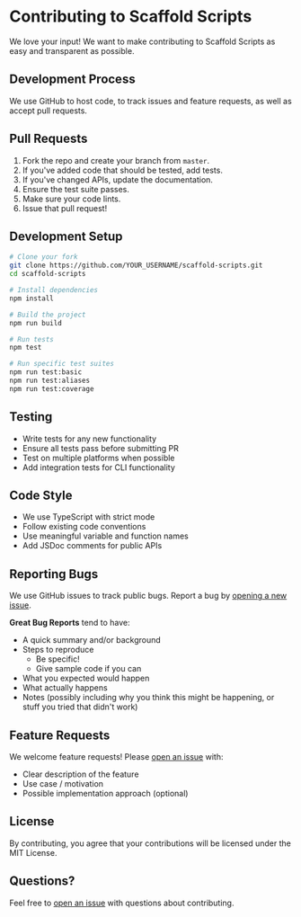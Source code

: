 # Contributing to Scaffold Scripts

We love your input! We want to make contributing to Scaffold Scripts as easy and transparent as possible.

## Development Process

We use GitHub to host code, to track issues and feature requests, as well as accept pull requests.

## Pull Requests

1. Fork the repo and create your branch from `master`.
2. If you've added code that should be tested, add tests.
3. If you've changed APIs, update the documentation.
4. Ensure the test suite passes.
5. Make sure your code lints.
6. Issue that pull request!

## Development Setup

```bash
# Clone your fork
git clone https://github.com/YOUR_USERNAME/scaffold-scripts.git
cd scaffold-scripts

# Install dependencies
npm install

# Build the project
npm run build

# Run tests
npm test

# Run specific test suites
npm run test:basic
npm run test:aliases
npm run test:coverage
```

## Testing

- Write tests for any new functionality
- Ensure all tests pass before submitting PR
- Test on multiple platforms when possible
- Add integration tests for CLI functionality

## Code Style

- We use TypeScript with strict mode
- Follow existing code conventions
- Use meaningful variable and function names
- Add JSDoc comments for public APIs

## Reporting Bugs

We use GitHub issues to track public bugs. Report a bug by [opening a new issue](https://github.com/ChrisColeTech/scaffold-scripts/issues).

**Great Bug Reports** tend to have:

- A quick summary and/or background
- Steps to reproduce
  - Be specific!
  - Give sample code if you can
- What you expected would happen
- What actually happens
- Notes (possibly including why you think this might be happening, or stuff you tried that didn't work)

## Feature Requests

We welcome feature requests! Please [open an issue](https://github.com/ChrisColeTech/scaffold-scripts/issues) with:

- Clear description of the feature
- Use case / motivation
- Possible implementation approach (optional)

## License

By contributing, you agree that your contributions will be licensed under the MIT License.

## Questions?

Feel free to [open an issue](https://github.com/ChrisColeTech/scaffold-scripts/issues) with questions about contributing.